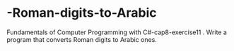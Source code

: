 # -Roman-digits-to-Arabic
Fundamentals of Computer Programming with C#-cap8-exercise11
. Write a program that converts Roman digits to Arabic ones.
